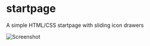 # startpage
A simple HTML/CSS startpage with sliding icon drawers

![Screenshot](http://i.imgur.com/283k92i.png)
